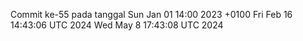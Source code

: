 Commit ke-55 pada tanggal Sun Jan 01 14:00 2023 +0100
Fri Feb 16 14:43:06 UTC 2024
Wed May  8 17:43:08 UTC 2024
